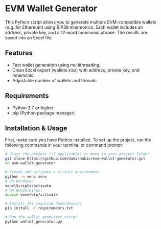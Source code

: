 # EVM Wallet Generator

This Python script allows you to generate multiple EVM-compatible wallets (e.g. for Ethereum) using BIP39 mnemonics. Each wallet includes an address, private key, and a 12-word mnemonic phrase. The results are saved into an Excel file.

## Features

- Fast wallet generation using multithreading.
- Clean Excel export (wallets.xlsx) with address, private key, and mnemonic.
- Adjustable number of wallets and threads.

## Requirements

- Python 3.7 or higher
- pip (Python package manager)

## Installation & Usage

First, make sure you have Python installed. To set up the project, run the following commands in your terminal or command prompt:

```bash
# Clone the project (if applicable) or move to your project folder
git clone https://github.com/damirnabis/evm-wallet-generator.git
cd evm-wallet-generator

# Create and activate a virtual environment
python -m venv venv
# On Windows:
venv\Scripts\activate
# On macOS/Linux:
source venv/bin/activate

# Install the required dependencies
pip install -r requirements.txt

# Run the wallet generator script
python wallet_generator.py